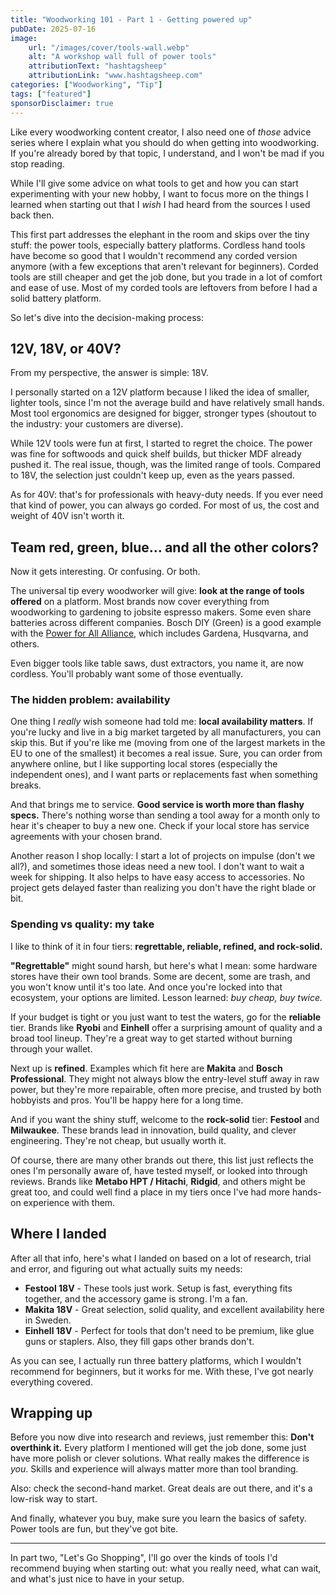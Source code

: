 ```yaml
---
title: "Woodworking 101 - Part 1 - Getting powered up"
pubDate: 2025-07-16
image:
    url: "/images/cover/tools-wall.webp"
    alt: "A workshop wall full of power tools"
    attributionText: "hashtagsheep"
    attributionLink: "www.hashtagsheep.com"
categories: ["Woodworking", "Tip"]
tags: ["featured"]
sponsorDisclaimer: true
---
```


Like every woodworking content creator, I also need one of *those* advice series where I explain what you should do when getting into woodworking. If you're already bored by that topic, I understand, and I won't be mad if you stop reading.

While I'll give some advice on what tools to get and how you can start experimenting with your new hobby, I want to focus more on the things I learned when starting out that I *wish* I had heard from the sources I used back then.

This first part addresses the elephant in the room and skips over the tiny stuff: the power tools, especially battery platforms. Cordless hand tools have become so good that I wouldn't recommend any corded version anymore (with a few exceptions that aren't relevant for beginners). Corded tools are still cheaper and get the job done, but you trade in a lot of comfort and ease of use. Most of my corded tools are leftovers from before I had a solid battery platform.

So let's dive into the decision-making process:

## 12V, 18V, or 40V?

From my perspective, the answer is simple: 18V.

I personally started on a 12V platform because I liked the idea of smaller, lighter tools, since I'm not the average build and have relatively small hands. Most tool ergonomics are designed for bigger, stronger types (shoutout to the industry: your customers are diverse).

While 12V tools were fun at first, I started to regret the choice. The power was fine for softwoods and quick shelf builds, but thicker MDF already pushed it. The real issue, though, was the limited range of tools. Compared to 18V, the selection just couldn't keep up, even as the years passed.

As for 40V: that's for professionals with heavy-duty needs. If you ever need that kind of power, you can always go corded. For most of us, the cost and weight of 40V isn't worth it.

## Team red, green, blue… and all the other colors?

Now it gets interesting. Or confusing. Or both.

The universal tip every woodworker will give: **look at the range of tools offered** on a platform. Most brands now cover everything from woodworking to gardening to jobsite espresso makers. Some even share batteries across different companies. Bosch DIY (Green) is a good example with the [Power for All Alliance](https://www.powerforall-alliance.com), which includes Gardena, Husqvarna, and others.

Even bigger tools like table saws, dust extractors, you name it, are now cordless. You'll probably want some of those eventually.

### The hidden problem: availability

One thing I *really* wish someone had told me: **local availability matters**. If you're lucky and live in a big market targeted by all manufacturers, you can skip this. But if you're like me (moving from one of the largest markets in the EU to one of the smallest) it becomes a real issue. Sure, you can order from anywhere online, but I like supporting local stores (especially the independent ones), and I want parts or replacements fast when something breaks.

And that brings me to service. **Good service is worth more than flashy specs.** There's nothing worse than sending a tool away for a month only to hear it's cheaper to buy a new one. Check if your local store has service agreements with your chosen brand.

Another reason I shop locally: I start a lot of projects on impulse (don't we all?), and sometimes those ideas need a new tool. I don't want to wait a week for shipping. It also helps to have easy access to accessories. No project gets delayed faster than realizing you don't have the right blade or bit.

### Spending vs quality: my take

I like to think of it in four tiers: **regrettable, reliable, refined, and rock-solid.**

**"Regrettable"** might sound harsh, but here's what I mean: some hardware stores have their own tool brands. Some are decent, some are trash, and you won't know until it's too late. And once you're locked into that ecosystem, your options are limited. Lesson learned: *buy cheap, buy twice.*

If your budget is tight or you just want to test the waters, go for the **reliable** tier. Brands like **Ryobi** and **Einhell** offer a surprising amount of quality and a broad tool lineup. They're a great way to get started without burning through your wallet.

Next up is **refined**. Examples which fit here are **Makita** and **Bosch Professional**. They might not always blow the entry-level stuff away in raw power, but they're more repairable, often more precise, and trusted by both hobbyists and pros. You'll be happy here for a long time.

And if you want the shiny stuff, welcome to the **rock-solid** tier: **Festool** and **Milwaukee**. These brands lead in innovation, build quality, and clever engineering. They're not cheap, but usually worth it.

Of course, there are many other brands out there, this list just reflects the ones I'm personally aware of, have tested myself, or looked into through reviews. Brands like **Metabo HPT / Hitachi**, **Ridgid**, and others might be great too, and could well find a place in my tiers once I've had more hands-on experience with them.

## Where I landed

After all that info, here's what I landed on based on a lot of research, trial and error, and figuring out what actually suits my needs:

* **Festool 18V** - These tools just work. Setup is fast, everything fits together, and the accessory game is strong. I'm a fan.
* **Makita 18V** - Great selection, solid quality, and excellent availability here in Sweden.
* **Einhell 18V** - Perfect for tools that don't need to be premium, like glue guns or staplers. Also, they fill gaps other brands don't.

As you can see, I actually run three battery platforms, which I wouldn't recommend for beginners, but it works for me. With these, I've got nearly everything covered.

## Wrapping up

Before you now dive into research and reviews, just remember this:
**Don't overthink it.** Every platform I mentioned will get the job done, some just have more polish or clever solutions. What really makes the difference is *you*. Skills and experience will always matter more than tool branding.

Also: check the second-hand market. Great deals are out there, and it's a low-risk way to start.

And finally, whatever you buy, make sure you learn the basics of safety. Power tools are fun, but they've got bite.

---

In part two, "Let's Go Shopping", I'll go over the kinds of tools I'd recommend buying when starting out: what you really need, what can wait, and what's just nice to have in your setup.
